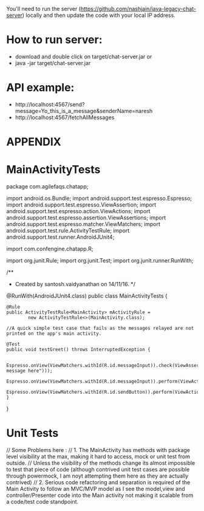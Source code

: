 You'll need to run the server (https://github.com/nashjain/java-legacy-chat-server) locally and then update the code with your local IP address.

How to run server:
===
* download and double click on target/chat-server.jar
or
* java -jar target/chat-server.jar

API example:
==
* http://localhost:4567/send?message=Yo_this_is_a_message&senderName=naresh
* http://localhost:4567/fetchAllMessages

APPENDIX
===

MainActivityTests
==
package com.agilefaqs.chatapp;

import android.os.Bundle;
import android.support.test.espresso.Espresso;
import android.support.test.espresso.ViewAssertion;
import android.support.test.espresso.action.ViewActions;
import android.support.test.espresso.assertion.ViewAssertions;
import android.support.test.espresso.matcher.ViewMatchers;
import android.support.test.rule.ActivityTestRule;
import android.support.test.runner.AndroidJUnit4;

import com.confengine.chatapp.R;

import org.junit.Rule;
import org.junit.Test;
import org.junit.runner.RunWith;

/**
 * Created by santosh.vaidyanathan on 14/11/16.
 */

@RunWith(AndroidJUnit4.class)
public class MainActivityTests {

    @Rule
    public ActivityTestRule<MainActivity> mActivityRule =
            new ActivityTestRule<>(MainActivity.class);

    //A quick simple test case that fails as the messages relayed are not printed on the app's main activity.

    @Test
    public void testGreet() throws InterruptedException {

        Espresso.onView(ViewMatchers.withId(R.id.messageInput)).check(ViewAssertions.matches(ViewMatchers.withHint("Enter message here")));
        Espresso.onView(ViewMatchers.withId(R.id.messageInput)).perform(ViewActions.typeText("Hike"));
        Espresso.onView(ViewMatchers.withId(R.id.sendButton)).perform(ViewActions.click()).check(ViewAssertions.matches(ViewMatchers.withText("Hike")));
    }
}

Unit Tests
===

// Some Problems here :
// 1.   The MainActivity has methods with package level visibility at the max, making it hard to access, mock or unit test from outside.
//      Unless the visibility of the methods change its almost impossible to test that piece of code (although contrived unit test cases are possible through powermock, I am noyt attempting them here as they are actually contrived)
// 2.  Serious code refactoring and separation is required of the Main Activity to follow an MVC/MVP model as I see the model,view and controller/Presenter code into the Main activity not making it scalable from a code/test code standpoint.


